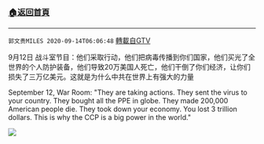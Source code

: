 ﻿###  [:house:返回首頁](https://github.com/ourhimalayas/txt)
---

`郭文贵MILES 2020-09-14T06:06:48` [轉載自GTV](https://gtv.org/web/#/UserInfo/5e596957357cc612d35a8044)

9月12日 战斗室节目：他们采取行动，他们把病毒传播到你们国家，他们买光了全世界的个人防护装备，他们导致20万美国人死亡，他们干倒了你们经济，让你们损失了三万亿美元。这就是为什么中共在世界上有强大的力量

September 12, War Room: "They are taking actions. They sent the virus to your country. They bought all the PPE in globe. They made 200,000 American people die. They took down your economy. You lost 3 trillion dollars. This is why the CCP is a big power in the world."

[![](https://filegroup.gtv.org/cdn-cgi/image/width=600/https://filegroup.gtv.org/group3/web/20200914/16/14/0/9f301960f0a0971693218b8379a51a40.png)](https://filegroup.gtv.org/group3/default/20200914/06/06/0/2479cc47f8822512de7ca7bbedb1e83e.MOV)